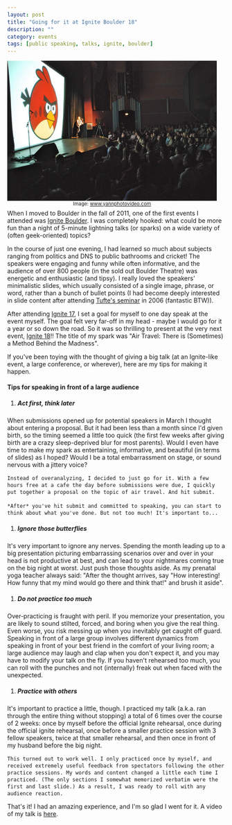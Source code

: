 ```yaml
---
layout: post
title: "Going for it at Ignite Boulder 18"
description: ""
category: events
tags: [public speaking, talks, ignite, boulder]
---
```


<div style="font-size:80%; text-align:center; float: left; padding-bottom: 0.5em; margin-right: 20px;">
<img src="/images/diana_at_ignite1.jpg" style="margin-bottom: -0.3em;" /> Image: <a href="http://www.yannphotovideo.com">www.yannphotovideo.com</a>
</div>

When I moved to Boulder in the fall of 2011, one of the first events I attended was [Ignite Boulder](http://igniteboulder.com/). I was completely hooked: what could be more fun than a night of 5-minute lightning talks (or sparks) on a wide variety of (often geek-oriented) topics? 

In the course of just one evening, I had learned so much about subjects ranging from politics and DNS to public bathrooms and cricket! The speakers were engaging and funny while often informative, and the audience of over 800 people (in the sold out Boulder Theatre) was energetic and enthusiastic (and tipsy). I really loved the speakers' minimalistic slides, which usually consisted of a single image, phrase, or word, rather than a bunch of bullet points (I had become deeply interested in slide content after attending [Tufte's seminar](http://www.edwardtufte.com/tufte/courses) in 2006 (fantastic BTW)).

After attending [Ignite 17](http://igniteboulder.com/ignite-boulder-17-speakers-announced/), I set a goal for myself to one day speak at the event myself. The goal felt very far-off in my head - maybe I would go for it a year or so down the road. So it was so thrilling to present at the very next event, [Ignite 18](http://igniteboulder.com/what-a-nightignite-boulder-18-photos/)!! The title of my spark was "Air Travel: There is (Sometimes) a Method Behind the Madness".

If you've been toying with the thought of giving a big talk (at an Ignite-like event, a large conference, or wherever), here are my tips for making it happen.

#### Tips for speaking in front of a large audience

1. ##### Act first, think later
When submissions opened up for potential speakers in March I thought about entering a proposal. But it had been less than a month since I'd given birth, so the timing seemed a little too quick (the first few weeks after giving birth are a crazy sleep-deprived blur for most parents). Would I even have time to make my spark as entertaining, informative, and beautiful (in terms of slides) as I hoped? Would I be a total embarrassment on stage, or sound nervous with a jittery voice? 

    Instead of overanalyzing, I decided to just go for it. With a few hours free at a cafe the day before submissions were due, I quickly put together a proposal on the topic of air travel. And hit submit. 

    *After* you've hit submit and committed to speaking, you can start to think about what you've done. But not too much! It's important to...

1. ##### Ignore those butterflies
It's very important to ignore any nerves. Spending the month leading up to a big presentation picturing embarrassing scenarios over and over in your head is not productive at best, and can lead to your nightmares coming true on the big night at worst. Just push those thoughts aside. As my prenatal yoga teacher always said: "After the thought arrives, say "How interesting! How funny that my mind would go there and think that!" and brush it aside".

1. ##### Do not practice too much
Over-practicing is fraught with peril. If you memorize your presentation, you are likely to sound stilted, forced, and boring when you give the real thing. Even worse, you risk messing up when you inevitably get caught off guard. Speaking in front of a large group involves different dynamics from speaking in front of your best friend in the comfort of your living room; a large audience may laugh and clap when you don't expect it, and you may have to modify your talk on the fly. If you haven't rehearsed too much, you can roll with the punches and not (internally) freak out when faced with the unexpected.

1. ##### Practice with others
It's important to practice a little, though. I practiced my talk (a.k.a. ran through the entire thing without stopping) a total of 6 times over the course of 2 weeks: once by myself before the official Ignite rehearsal, once during the official ignite rehearsal, once before a smaller practice session with 3 fellow speakers, twice at that smaller rehearsal, and then once in front of my husband before the big night. 

    This turned out to work well. I only practiced once by myself, and received extremely useful feedback from spectators following the other practice sessions. My words and content changed a little each time I practiced. (The only sections I somewhat memorized verbatim were the first and last slide.) As a result, I was ready to roll with any audience reaction.

That's it! I had an amazing experience, and I'm so glad I went for it. A video of my talk is [here](http://www.youtube.com/watch?v=eZwgXh7yGQo&feature=plcp).